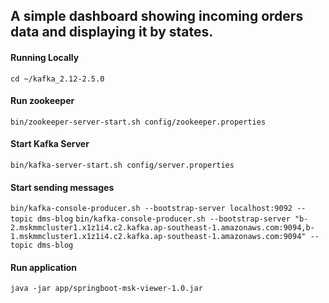 ## A simple dashboard showing incoming orders data and displaying it by states.

#### Running Locally
`cd ~/kafka_2.12-2.5.0`

#### Run zookeeper
`bin/zookeeper-server-start.sh config/zookeeper.properties`

#### Start Kafka Server
`bin/kafka-server-start.sh config/server.properties`

#### Start sending messages
`bin/kafka-console-producer.sh --bootstrap-server localhost:9092 --topic dms-blog`
`bin/kafka-console-producer.sh --bootstrap-server "b-2.mskmmcluster1.x1z1i4.c2.kafka.ap-southeast-1.amazonaws.com:9094,b-1.mskmmcluster1.x1z1i4.c2.kafka.ap-southeast-1.amazonaws.com:9094" --topic dms-blog`



#### Run application
`java -jar app/springboot-msk-viewer-1.0.jar`